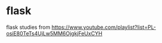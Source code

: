# flask
flask studies from https://www.youtube.com/playlist?list=PL-osiE80TeTs4UjLw5MM6OjgkjFeUxCYH
